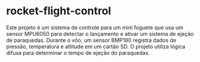 # rocket-flight-control
Este projeto é um sistema de controle para um mini foguete que usa um sensor MPU6050 para detectar o lançamento e ativar um sistema de ejeção de paraquedas. Durante o vôo, um sensor BMP180 registra dados de pressão, temperatura e altitude em um cartão SD. O projeto utiliza lógica difusa para determinar o tempo de ejeção do paraquedas.
